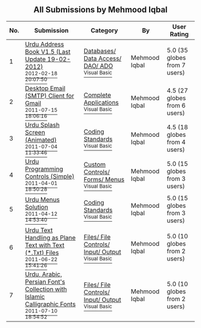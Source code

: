 ﻿<div align="center">

## All Submissions by Mehmood Iqbal

</div>

No.  | Submission | Category | By   | User Rating
---- | ---------- | -------- | ---- | -----------
1 | [Urdu Address Book  V1\.5 \(Last Update 19\-02\-2012\)<br /><sup>2012-02-18 20:07:50</sup>](https://github.com/Planet-Source-Code/mehmood-iqbal-urdu-address-book-v1-5-last-update-19-02-2012__1-73829) | [Databases/ Data Access/ DAO/ ADO<br /><sup>Visual Basic</sup>](../ByCategory/databases-data-access-dao-ado__1-6.md) | Mehmood Iqbal | 5.0 (35 globes from 7 users)
2 | [Desktop Email \(SMTP\) Client  for Gmail<br /><sup>2011-07-15 18:06:16</sup>](https://github.com/Planet-Source-Code/mehmood-iqbal-desktop-email-smtp-client-for-gmail__1-73980) | [Complete Applications<br /><sup>Visual Basic</sup>](../ByCategory/complete-applications__1-27.md) | Mehmood Iqbal | 4.5 (27 globes from 6 users)
3 | [Urdu Splash Screen \(Animated\)<br /><sup>2011-07-04 11:33:46</sup>](https://github.com/Planet-Source-Code/mehmood-iqbal-urdu-splash-screen-animated__1-73866) | [Coding Standards<br /><sup>Visual Basic</sup>](../ByCategory/coding-standards__1-43.md) | Mehmood Iqbal | 4.5 (18 globes from 4 users)
4 | [Urdu Programming Controls \(Simple\)<br /><sup>2011-04-01 18:50:28</sup>](https://github.com/Planet-Source-Code/mehmood-iqbal-urdu-programming-controls-simple__1-73840) | [Custom Controls/ Forms/  Menus<br /><sup>Visual Basic</sup>](../ByCategory/custom-controls-forms-menus__1-4.md) | Mehmood Iqbal | 5.0 (15 globes from 3 users)
5 | [Urdu Menus Solution<br /><sup>2011-04-12 14:53:40</sup>](https://github.com/Planet-Source-Code/mehmood-iqbal-urdu-menus-solution__1-73867) | [Coding Standards<br /><sup>Visual Basic</sup>](../ByCategory/coding-standards__1-43.md) | Mehmood Iqbal | 5.0 (15 globes from 3 users)
6 | [Urdu Text Handling as Plane Text with Text \(\*\.Txt\)  Files<br /><sup>2011-06-22 15:41:26</sup>](https://github.com/Planet-Source-Code/mehmood-iqbal-urdu-text-handling-as-plane-text-with-text-txt-files__1-73969) | [Files/ File Controls/ Input/ Output<br /><sup>Visual Basic</sup>](../ByCategory/files-file-controls-input-output__1-3.md) | Mehmood Iqbal | 5.0 (10 globes from 2 users)
7 | [Urdu, Arabic, Persian Font's Collection with Islamic Calligraphic Fonts<br /><sup>2011-07-10 18:54:52</sup>](https://github.com/Planet-Source-Code/mehmood-iqbal-urdu-arabic-persian-font-s-collection-with-islamic-calligraphic-fonts__1-74004) | [Files/ File Controls/ Input/ Output<br /><sup>Visual Basic</sup>](../ByCategory/files-file-controls-input-output__1-3.md) | Mehmood Iqbal | 5.0 (10 globes from 2 users)
